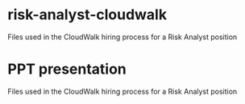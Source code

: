 # risk-analyst-cloudwalk
Files used in the CloudWalk hiring process for a Risk Analyst position

# PPT presentation
Files used in the CloudWalk hiring process for a Risk Analyst position

